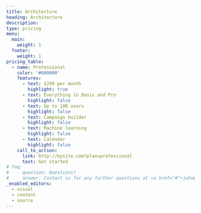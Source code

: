 ```yaml
---
title: Architecture
heading: Architecture
description:
type: pricing
menu:
  main:
    weight: 1
  footer:
    weight: 1
pricing_table:
  - name: Professional
    color: '#000000'
    features:
      - text: $299 per month
        highlight: true
      - text: Everything in Basic and Pro
        highlight: false
      - text: Up to 100 users
        highlight: false
      - text: Campaign builder
        highlight: false
      - text: Machine learning
        highlight: false
      - text: Calendar
        highlight: false
    call_to_action:
      link: http://mysite.com?plan=professional
      text: Get started
# faq:
#   - question: Questions?
#     answer: Contact us for any further questions at <a href="#">john@business.com</a>.
_enabled_editors:
  - visual
  - content
  - source
---
```


